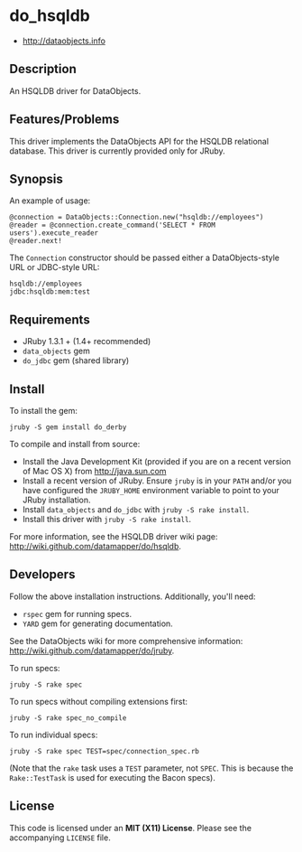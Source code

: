 # do_hsqldb

* <http://dataobjects.info>

## Description

An HSQLDB driver for DataObjects.

## Features/Problems

This driver implements the DataObjects API for the HSQLDB relational database.
This driver is currently provided only for JRuby.

## Synopsis

An example of usage:

    @connection = DataObjects::Connection.new("hsqldb://employees")
    @reader = @connection.create_command('SELECT * FROM users').execute_reader
    @reader.next!

The `Connection` constructor should be passed either a DataObjects-style URL or
JDBC-style URL:

    hsqldb://employees
    jdbc:hsqldb:mem:test

## Requirements

 * JRuby 1.3.1 + (1.4+ recommended)
 * `data_objects` gem
 * `do_jdbc` gem (shared library)

## Install

To install the gem:

    jruby -S gem install do_derby

To compile and install from source:

 * Install the Java Development Kit (provided if you are on a recent version of
   Mac OS X) from <http://java.sun.com>
 * Install a recent version of JRuby. Ensure `jruby` is in your `PATH` and/or
   you have configured the `JRUBY_HOME` environment variable to point to your
   JRuby installation.
 * Install `data_objects` and `do_jdbc` with `jruby -S rake install`.
 * Install this driver with `jruby -S rake install`.

For more information, see the HSQLDB driver wiki page:
<http://wiki.github.com/datamapper/do/hsqldb>.

## Developers

Follow the above installation instructions. Additionally, you'll need:
  * `rspec` gem for running specs.
  * `YARD` gem for generating documentation.

See the DataObjects wiki for more comprehensive information:
<http://wiki.github.com/datamapper/do/jruby>.

To run specs:

    jruby -S rake spec

To run specs without compiling extensions first:

    jruby -S rake spec_no_compile

To run individual specs:

    jruby -S rake spec TEST=spec/connection_spec.rb

(Note that the `rake` task uses a `TEST` parameter, not `SPEC`. This is because
the `Rake::TestTask` is used for executing the Bacon specs).

## License

This code is licensed under an **MIT (X11) License**. Please see the
accompanying `LICENSE` file.
